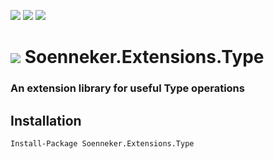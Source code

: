 [![](https://img.shields.io/nuget/v/Soenneker.Extensions.Type.svg?style=for-the-badge)](https://www.nuget.org/packages/Soenneker.Extensions.Type/)
[![](https://img.shields.io/github/actions/workflow/status/soenneker/soenneker.extensions.type/publish-package.yml?style=for-the-badge)](https://github.com/soenneker/soenneker.extensions.type/actions/workflows/publish-package.yml)
[![](https://img.shields.io/nuget/dt/Soenneker.Extensions.Type.svg?style=for-the-badge)](https://www.nuget.org/packages/Soenneker.Extensions.Type/)

# ![](https://user-images.githubusercontent.com/4441470/224455560-91ed3ee7-f510-4041-a8d2-3fc093025112.png) Soenneker.Extensions.Type
### An extension library for useful Type operations

## Installation

```
Install-Package Soenneker.Extensions.Type
```
